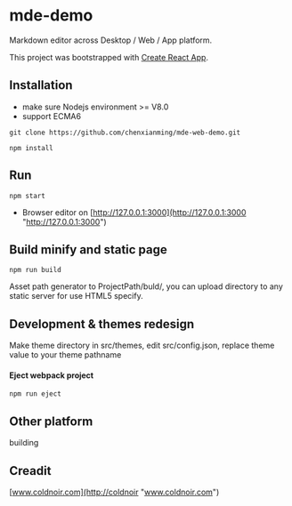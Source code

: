 # mde-demo

Markdown editor across Desktop / Web / App platform.

This project was bootstrapped with [Create React App](https://github.com/facebook/create-react-app).

## Installation

- make sure Nodejs environment >= V8.0
- support ECMA6

``` 
git clone https://github.com/chenxianming/mde-web-demo.git
    
npm install
``` 

## Run

``` 
npm start
``` 


- Browser editor on 
[http://127.0.0.1:3000](http://127.0.0.1:3000 "http://127.0.0.1:3000")


## Build minify and static page

``` 
npm run build
``` 


Asset path generator to ProjectPath/buld/, you can upload directory to any static server for use HTML5 specify.

## Development & themes redesign

Make theme directory in src/themes, edit src/config.json, replace theme value to your theme pathname

#### Eject webpack project

``` 
npm run eject
``` 


## Other platform 
building

## Creadit


[www.coldnoir.com](http://coldnoir "www.coldnoir.com")
